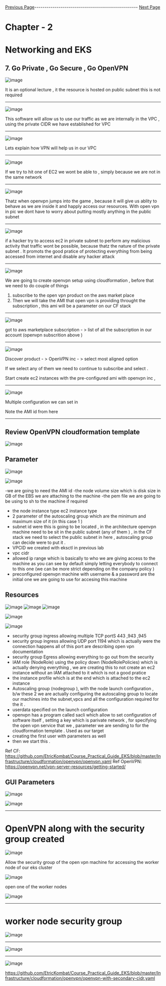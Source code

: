 


[Previous Page](https://github.com/EtricKombat/Course_Practical_Guide_EKS/blob/master/_docs/ch2/networking_and_eks.md)---------------------------------------------------- [Next Page](https://github.com/EtricKombat/Course_Practical_Guide_EKS/blob/master/_docs/ch2/dns_do_not_suffer.md)





# Chapter - 2 
# Networking and EKS

## 7. Go Private , Go Secure , Go OpenVPN

![image](https://user-images.githubusercontent.com/33585301/119473607-f5062080-bd68-11eb-997a-2f52f54293c7.png)

It is an optional lecture , it the resource is hosted on public subnet this is not required 
_____________________________

![image](https://user-images.githubusercontent.com/33585301/119473643-fd5e5b80-bd68-11eb-83bc-c3f78df48662.png)

This software will allow us to use our traffic as we are  internally in the  VPC , using the private CIDR we have established for  VPC
_____________________________

![image](https://user-images.githubusercontent.com/33585301/119473791-1ff07480-bd69-11eb-8609-1c0a3623362d.png)

Lets explain how VPN will help us in our VPC 
_____________________________

![image](https://user-images.githubusercontent.com/33585301/119473814-27178280-bd69-11eb-8c97-6c5dd846b5ab.png)

If we try to hit one of EC2 we wont be able to , simply because we are not in the same network 
_____________________________

![image](https://user-images.githubusercontent.com/33585301/119473839-2c74cd00-bd69-11eb-9f18-55fe32328705.png)

Thatz when openvpn jumps into the game , because it will give us ablity to behave as we are inside it and happly access our resources.
With open vpn in pic we dont have to worry about putting mostly anything in the public subnet 
_____________________________

![image](https://user-images.githubusercontent.com/33585301/119473899-40203380-bd69-11eb-9902-07af16f87f0f.png)

if a hacker try to access ec2 in private subnet to perform any malicious activity that traffic wont be possible, because thatz the nature of the private subnet .
It promots the good pratice of protecting everything from being accessed from internet and disable any hacker attack 

_____________________________

![image](https://user-images.githubusercontent.com/33585301/119474005-5a5a1180-bd69-11eb-9151-076a54e929a9.png)


We are going to create openvpn setup using cloudformation , before that we need to do couple of things 

1) subscribe to the open vpn product on the aws market place 
2) Then we will take the AMI that open vpn is providing throught the subscription , this ami will be a parameter on our CF stack
_____________________________

![image](https://user-images.githubusercontent.com/33585301/119474046-647c1000-bd69-11eb-91e4-34b844886887.png)

got to aws marketplace subscription - > list of all the subscription in our account (openvpn subscrition above ) 

_____________________________

![image](https://user-images.githubusercontent.com/33585301/119474122-7493ef80-bd69-11eb-8399-a777538cdf67.png)

Discover product - > OpenVPN inc - > select most aligned option 

If we select any of them we need to continue to subscribe and select .

Start create ec2 instances with the pre-configured ami with openvpn inc ,

_____________________________

![image](https://user-images.githubusercontent.com/33585301/119474679-0a2f7f00-bd6a-11eb-99bd-3c822bee2c3c.png)


Multiple configuration we can set in 

Note the AMI id from here


____________________________

## Review OpenVPN cloudformation template 


![image](https://user-images.githubusercontent.com/33585301/120166424-2e7fd580-c21a-11eb-99db-59f43d89cb10.png)

## Parameter

![image](https://user-images.githubusercontent.com/33585301/120166482-3e97b500-c21a-11eb-9dec-984ff9fdb8cf.png)

![image](https://user-images.githubusercontent.com/33585301/120167923-ee215700-c21b-11eb-9c60-cf9374ccd78e.png)



-we are going to need the AMI id 
-the node volume size which is disk size in GB of the EBS we are attaching to the machine 
-the pem file we are going to be using to sh to the machine if required 
- the node instance type ec2 instance type 
- 2 parameter of the autoscaling group which are the minimum and maximum size of it (in this case 1 ) 
- subnet id were this is going to be located , in the architecture openvpn machine need to be sit in the public subnet (any of them  ) , in the CF stack we need to select the public subnet in here , autoscaling group can decide were to put it .
- VPCID we created with eksctl in previous lab 
- vpc cidr 
- allowed ip range which is basically to who we are giving access to the machine as you can see by default simply letting everybody to connect to this one (we can be more strict depending on the company policy ) 
- preconfigured openvpn machine  with  username & a password are the initial one we are going to use for accesing this machine 

## Resources 

![image](https://user-images.githubusercontent.com/33585301/120168407-70118000-c21c-11eb-8d9e-28f550bb7624.png)
![image](https://user-images.githubusercontent.com/33585301/120168946-12316800-c21d-11eb-8f4e-e41edaa5e090.png)
![image](https://user-images.githubusercontent.com/33585301/120169829-f9758200-c21d-11eb-9763-559a599b1b70.png)

![image](https://user-images.githubusercontent.com/33585301/120170499-a51ed200-c21e-11eb-9a05-bc8855c18d42.png)


![image](https://user-images.githubusercontent.com/33585301/120170323-799be780-c21e-11eb-84ec-17f68029567d.png)



- security group ingress allowing multiple TCP portS  443 ,943 ,945
- security group ingress allowing  UDP  port 1194 which is actually were the connection happens all of this port are describing open vpn documentation
- security group Egress allowing everything to go out from the security 
- IAM role (NodeRole) using the policy down (NodeRolePolicies) which is actually denying everything , we are creating this to not create an ec2 instance without an IAM attached to it which is not a good pratice 
- the instance profile which is at the end which is attached to the ec2 instance 
- Autoscaling group (nodegroup ), with the node launch configuration , b/w these 2 we are actually configuring the autoscaling group to locate our machines into the subnet,vpcs and all the configuration required for the it . 
- userdata specified on the launch configuration 
- openvpn has a program called sacli which allow to set configuration of software itself , setting a key which is parivate network , for specifying the open vpn service that we , parameter we are sending to for the cloudformation template . Used as our target 
- creating the first user with parameters as well
- then we start this .


Ref CF: https://github.com/EtricKombat/Course_Practical_Guide_EKS/blob/master/Infrastructure/cloudformation/openvpn/openvpn.yaml
Ref OpenVPN: https://openvpn.net/vpn-server-resources/getting-started/


## GUI Parameters 

![image](https://user-images.githubusercontent.com/33585301/119475782-136d1b80-bd6b-11eb-8772-df9c99727fdc.png)




![image](https://user-images.githubusercontent.com/33585301/119475922-35669e00-bd6b-11eb-8978-35109662f191.png)





____________________________

# OpenVPN along with the security group created

![image](https://user-images.githubusercontent.com/33585301/120171873-1d39c780-c220-11eb-926d-3b78727a20a1.png)

Allow the security group of the open vpn machine for accessing the worker node of our eks cluster 

![image](https://user-images.githubusercontent.com/33585301/120172316-86b9d600-c220-11eb-9165-8b29e2f469d8.png)

open one of the worker nodes 

![image](https://user-images.githubusercontent.com/33585301/120172391-9d602d00-c220-11eb-8f88-b41a3ff462fc.png)



_____________

# worker node security group

![image](https://user-images.githubusercontent.com/33585301/119476164-7068d180-bd6b-11eb-9ade-c3121b543034.png)


____________________________


![image](https://user-images.githubusercontent.com/33585301/119476345-9aba8f00-bd6b-11eb-8e2b-f09be2b13100.png)


____________________________

![image](https://user-images.githubusercontent.com/33585301/119476389-a27a3380-bd6b-11eb-820f-697ef0299c4b.png)


https://github.com/EtricKombat/Course_Practical_Guide_EKS/blob/master/Infrastructure/cloudformation/openvpn/openvpn-with-secondary-cidr.yaml



